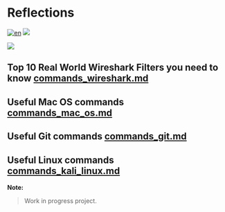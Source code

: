 # Reflections

[![en](https://img.shields.io/badge/lang-en-red.svg)](https://github.com/danian3wa/reflections/blob/master/README.md)
<a href="https://github.com/danian3wa/reflections/blob/master/LICENSE">
<img src ="https://img.shields.io/github/license/danian3wa/reflections" />
</a>
<!--<a href="https://github.com/danian3wa/reflections/releases">
<img src ="https://img.shields.io/github/release/danian3wa/reflections/releases" />
</a>-->
<a href="https://github.com/danian3wa/reflections/issues">
<img src ="https://img.shields.io/github/issues/danian3wa/reflections" />
</a>

##  Top 10 Real World Wireshark Filters you need to know [commands_wireshark.md](commands_wireshark.md)


##  Useful Mac OS commands [commands_mac_os.md](commands_mac_os.md)

##  Useful Git commands [commands_git.md](commands_git.md)

##  Useful Linux commands [commands_kali_linux.md](commands_kali_linux.md)

**Note:**

> Work in progress project.